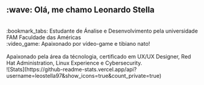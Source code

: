 

<h2>:wave: Olá, me chamo Leonardo Stella</h2>
<br>
:bookmark_tabs: Estudante de Ánalise e Desenvolvimento pela universidade FAM Faculdade das Américas
<br>
:video_game: Apaixonado por vídeo-game e tibiano nato!
<br><br>
Apaixonado pela área da técnologia, certificado em UX/UX Designer, Red Hat Administration, Linux Experience e Cybersecurity.
<br>
![Stats](https://github-readme-stats.vercel.app/api?username=leostella97&show_icons=true&count_private=true)

